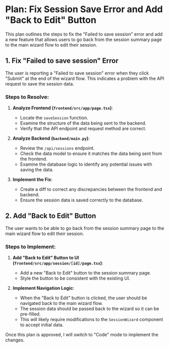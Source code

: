 # Plan: Fix Session Save Error and Add "Back to Edit" Button

This plan outlines the steps to fix the "Failed to save session" error and add a new feature that allows users to go back from the session summary page to the main wizard flow to edit their session.

## 1. Fix "Failed to save session" Error

The user is reporting a "Failed to save session" error when they click "Submit" at the end of the wizard flow. This indicates a problem with the API request to save the session data.

### Steps to Resolve:

1.  **Analyze Frontend (`frontend/src/app/page.tsx`)**:
    *   Locate the `saveSession` function.
    *   Examine the structure of the data being sent to the backend.
    *   Verify that the API endpoint and request method are correct.

2.  **Analyze Backend (`backend/main.py`)**:
    *   Review the `/api/sessions` endpoint.
    *   Check the data model to ensure it matches the data being sent from the frontend.
    *   Examine the database logic to identify any potential issues with saving the data.

3.  **Implement the Fix**:
    *   Create a diff to correct any discrepancies between the frontend and backend.
    *   Ensure the session data is saved correctly to the database.

## 2. Add "Back to Edit" Button

The user wants to be able to go back from the session summary page to the main wizard flow to edit their session.

### Steps to Implement:

1.  **Add "Back to Edit" Button to UI (`frontend/src/app/session/[id]/page.tsx`)**:
    *   Add a new "Back to Edit" button to the session summary page.
    *   Style the button to be consistent with the existing UI.

2.  **Implement Navigation Logic**:
    *   When the "Back to Edit" button is clicked, the user should be navigated back to the main wizard flow.
    *   The session data should be passed back to the wizard so it can be pre-filled.
    *   This will likely require modifications to the `SessionWizard` component to accept initial data.

Once this plan is approved, I will switch to "Code" mode to implement the changes.